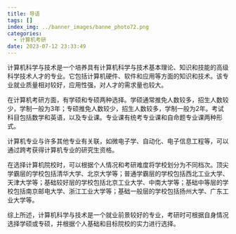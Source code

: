 ```yaml
---
title: 导语
tags: []
index_img: ../banner_images/banne_photo72.png
categories:
  - 计算机考研
date: 2023-07-12 23:33:49
---
```

计算机科学与技术是一个培养具有计算机科学与技术基本理论、知识和技能的高级科学技术人才的专业。它包括计算机硬件、软件和应用等方面的知识和技术。该专业就业质量相对较好，应用性强，对人才的需求量也较大。

在计算机考研方面，有学硕和专硕两种选择。学硕通常推免人数较多，招生人数较少，学制一般为3年；专硕推免人数较少，招生人数较多，学制一般为2年。考试科目包括数学和英语，以及专业课。专业课有统考专业课和自命题专业课两种形式。

计算机专业与许多其他专业有关联，如微电子学、自动化、电子信息工程等，可以通过跨考获得计算机专业的研究生资格。

在选择计算机院校时，可以根据个人情况和考研难度将学校划分为不同档次。顶尖学霸层的学校包括清华大学、北京大学等；普通学霸层的学校包括西北工业大学、天津大学等；基础较好层的学校包括北京工业大学、中南大学等；基础中等层的学校包括南京邮电大学、浙江工业大学等；基础一般层的学校包括扬州大学、广东工业大学等。

综上所述，计算机科学与技术是一个就业前景较好的专业，考研时可根据自身情况选择学硕或专硕，并根据个人基础和目标院校的实力进行选择。
